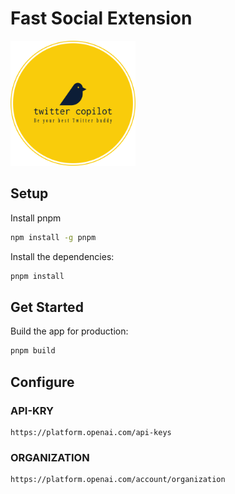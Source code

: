 # Fast Social Extension

<img src="src/static/images/main_logo_enable.png" width="200px">

## Setup

Install pnpm

```bash
npm install -g pnpm
```

Install the dependencies:

```bash
pnpm install
```

## Get Started

Build the app for production:

```bash
pnpm build
```

## Configure

### API-KRY

```url
https://platform.openai.com/api-keys
```

### ORGANIZATION

```url
https://platform.openai.com/account/organization
```
